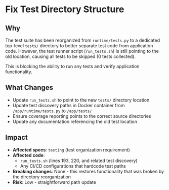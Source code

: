 # Fix Test Directory Structure

## Why

The test suite has been reorganized from `runtime/tests.py` to a dedicated top-level `tests/` directory to better separate test code from application code. However, the test runner script (`run_tests.sh`) is still pointing to the old location, causing all tests to be skipped (0 tests collected).

This is blocking the ability to run any tests and verify application functionality.

## What Changes

- Update `run_tests.sh` to point to the new `tests/` directory location
- Update test discovery paths in Docker container from `/app/runtime/tests.py` to `/app/tests/`
- Ensure coverage reporting points to the correct source directories
- Update any documentation referencing the old test location

## Impact

- **Affected specs**: `testing` (test organization requirement)
- **Affected code**: 
  - `run_tests.sh` (lines 193, 220, and related test discovery)
  - Any CI/CD configurations that hardcode test paths
- **Breaking changes**: None - this restores functionality that was broken by the directory reorganization
- **Risk**: Low - straightforward path update

